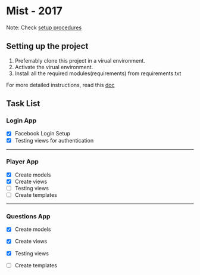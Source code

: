# Mist - 2017

Note: Check [setup procedures](#setting-up-the-project)

## Setting up the project
1. Preferrably clone this project in a virual environment.
2. Activate the virual environment.
3. Install all the required modules(requirements) from requirements.txt

For more detailed instructions, read this [doc](https://drive.google.com/open?id=1hkTklOuEZ0sIAK7QNysQqenlAGhwVhYcbMsBrCriB0A)

## Task List

### Login App
- [x] Facebook Login Setup
- [x] Testing views for authentication

---

### Player App
- [x] Create models
- [x] Create views
- [ ] Testing views
- [ ] Create templates

---

### Questions App
- [x] Create models
- [x] Create views
- [x] Testing views
- [ ] Create templates

